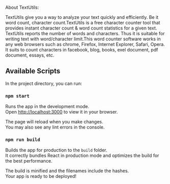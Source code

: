 About TextUtils:

TextUtils give you a way to analyze your text quickly and efficiently. Be it word count, character count.TextUtils is a free character counter tool that provides instant character count & word count statistics for a given text. TextUtils reports the number of words and characters. Thus it is suitable for writing text with word/character limit.This word counter software works in any web browsers such as chrome, Firefox, Internet Explorer, Safari, Opera. It suits to count characters in facebook, blog, books, exel document, pdf document, essays, etc.

## Available Scripts

In the project directory, you can run:

### `npm start`

Runs the app in the development mode.\
Open [http://localhost:3000](http://localhost:3000) to view it in your browser.

The page will reload when you make changes.\
You may also see any lint errors in the console.

### `npm run build`

Builds the app for production to the `build` folder.\
It correctly bundles React in production mode and optimizes the build for the best performance.

The build is minified and the filenames include the hashes.\
Your app is ready to be deployed!
